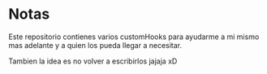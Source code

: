 # Notas

Este repositorio contienes varios customHooks para ayudarme a mi mismo mas adelante y a quien los pueda llegar a necesitar.

Tambien la idea es no volver a escribirlos jajaja xD